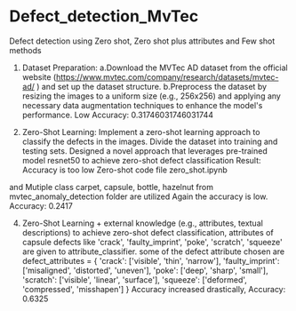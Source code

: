 # Defect_detection_MvTec
Defect detection using Zero shot, Zero shot plus attributes and Few shot methods
1. Dataset Preparation:
  a.Download the MVTec AD dataset from the official website (https://www.mvtec.com/company/research/datasets/mvtec-ad/ ) and set up the dataset structure.
  b.Preprocess the dataset by resizing the images to a uniform size (e.g., 256x256) and applying any necessary data augmentation techniques to enhance the model's    performance. Low Accuracy: 0.31746031746031744

2. Zero-Shot Learning:
   Implement a zero-shot learning approach to classify the defects in the images.
   Divide the dataset into training and testing sets.
   Designed a novel approach that leverages pre-trained model resnet50 to achieve zero-shot defect classification
Result: Accuracy is too low
Zero-shot code file zero_shot.ipynb

and
Mutiple class carpet, capsule, bottle, hazelnut from mvtec_anomaly_detection folder are utilized
Again the accuracy is low. Accuracy: 0.2417

4. Zero-Shot Learning + external knowledge (e.g., attributes, textual descriptions)
     to achieve zero-shot defect classification, attributes of capsule defects like 'crack', 'faulty_imprint', 'poke', 'scratch', 'squeeze' are given to attribute_classifier. some of the defect attribute chosen are
   defect_attributes = {
    'crack': ['visible', 'thin', 'narrow'],
    'faulty_imprint': ['misaligned', 'distorted', 'uneven'],
    'poke': ['deep', 'sharp', 'small'],
    'scratch': ['visible', 'linear', 'surface'],
    'squeeze': ['deformed', 'compressed', 'misshapen']
}
Accuracy increased drastically, Accuracy: 0.6325
